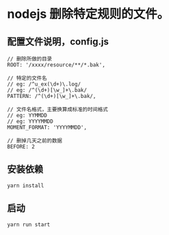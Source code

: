 # nodejs 删除特定规则的文件。

## 配置文件说明，config.js
```
// 删除所做的目录
ROOT: '/xxxx/resource/**/*.bak',

// 特定的文件名
// eg: /^u_ex(\d+)\.log/
// eg: /^(\d+)[\w_]+\.bak/
PATTERN: /^(\d+)[\w_]+\.bak/,

// 文件名格式，主要换算成标准的时间格式
// eg: YYMMDD
// eg: YYYYMMDD
MOMENT_FORMAT: 'YYYYMMDD',

// 删掉几天之前的数据
BEFORE: 2
```

## 安装依赖

```
yarn install
```

## 启动

```
yarn run start
```